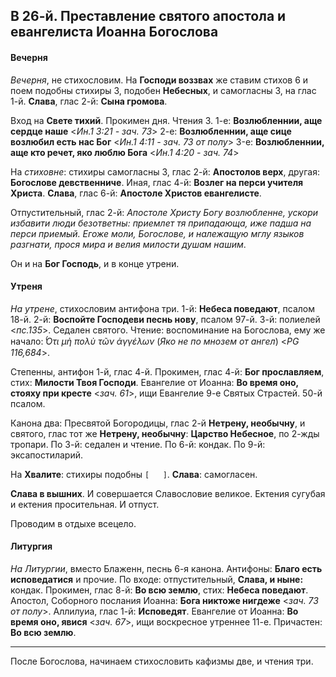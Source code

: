 
## В 26-й. Преставление святого апостола и евангелиста Иоанна Богослова

#### Вечерня

*Вечерня*, не стихословим. На **Господи воззвах** же ставим стихов 6 и поем подобны стихиры 3,
подобен **Небесных**, и самогласны 3, на глас 1-й. **Слава**, глас 2-й: **Сына громова**.

Вход на **Свете тихий**. Прокимен дня. Чтения 3. 1-е: **Возлюбленнии, аще сердце наше** <*Ин.1 3:21 - зач. 73*> 
2-е: **Возлюбленнии, аще сице возлюбил есть нас Бог** <*Ин.1 4:11 - зач. 73 от полу*>
3-e: **Возлюбленнии, аще кто речет, яко люблю Бога** <*Ин.1 4:20 - зач. 74*>

На *стиховне*: стихиры самогласны 3, глас 2-й: **Апостолов верх**, другая: **Богослове девственниче**. 
Иная, глас 4-й: **Возлег на перси учителя Христа**. **Слава**, глас 6-й: **Апостоле Христов евангелисте**.  

Отпустительный, глас 2-й: *Апостоле Христу Богу возлюбленне, ускори избавити люди безответны: приемлет 
тя припадающа, иже падша на перси приемый. Егоже моли, Богослове, и належащую мглу языков разгнати, 
прося мира и велия милости душам нашим*.

Он и на **Бог Господь**, и в конце утрени.

#### Утреня

*На утрене*, стихословим антифона три. 1-й: **Небеса поведают**, псалом 18-й. 
2-й: **Воспойте Господеви песнь нову**, псалом 97-й. 
3-й: полиелей <*пс.135*>. Седален святого. 
Чтение: воспоминание на Богослова, ему же начало: *̔́Οτι μὴ πολὺ τῶν ἀγγέλων* (*Яко не по мнозем от ангел*) 
<*PG 116,684*>. 

Степенны, антифон 1-й, глас 4-й. Прокимен, глас 4-й: **Бог прославляем**, стих: **Милости 
Твоя Господи**. Евангелие от Иоанна: **Во время оно, стояху при кресте** <*зач. 61*>, ищи 
Евангелие 9-е Святых Страстей. 50-й псалом. 

Канона два: Пресвятой Богородицы, глас 2-й **Нетрену, необычну**, и святого, глас тот же 
**Нетрену, необычну**: **Царство Небесное**, по 2-жды тропари. 
По 3-й: седален и чтение. 
По 6-й: кондак. 
По 9-й: эксапостиларий. 

На **Хвалите**: стихиры подобны `[   ]`. **Слава**: самогласен.

**Слава в вышних**. И совершается Славословие великое. Ектения сугубая и ектения просительная. 
И отпуст.

Проводим в отдыхе всецело.

#### Литургия

*На Литургии*, вместо Блаженн, песнь 6-я канона. Антифоны: **Благо есть исповедатися** 
и прочие. По входе: отпустительный, **Слава, и ныне:** кондак. 
Прокимен, глас 8-й: **Во всю землю**, стих: **Небеса поведают**. 
Апостол, Соборного послания Иоанна: **Бога никтоже нигдеже** <*зач. 73 от полу*>. 
Аллилуиа, глас 1-й: **Исповедят**. 
Евангелие от Иоанна: **Во время оно, явися** <*зач. 67*>, ищи воскресное утреннее 11-е. 
Причастен: **Во всю землю**.

---

После Богослова, начинаем стихословить кафизмы две, и чтения три.
